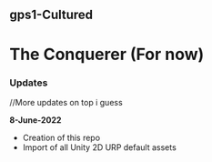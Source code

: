 ## gps1-Cultured
# **The Conquerer (For now)**

### **Updates**

//More updates on top i guess

**8-June-2022**
- Creation of this repo
- Import of all Unity 2D URP default assets
